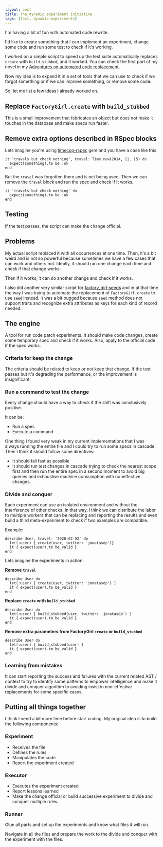 ```yaml
---
layout: post
title: The dynamic experiment initiative
tags: [fast, dynamic-experiments]
---
```


I'm having a lot of fun with automated code rewrite.

I'd like to create something that I can implement an experiment,
change some code and run some test to check if it's working.

I worked on a simple script to speed up the test suite automatically
replaces `create` with `build_stubbed`, and it worked. You can check the first
part of my novel in my
[Adventures on automated code replacement](https://ideia.me/adventures-on-automated-code-replacement).

Now my idea is to expand it in a set of tools that we can use to check if we
forgot something or if we can improve something, or remove some code.

So, let me list a few ideas I already worked on.

## Replace `FactoryGirl.create` with `build_stubbed`

This is a small improvement that fabricates an object but does not make it
touches in the database and make specs run faster.

## Remove extra options described in RSpec blocks

Lets imagine you're using [timecop-rspec](https://github.com/avantoss/timecop-rspec#usage)
gem and you have a case like this:

```
it 'travels but check nothing', travel: Time.new(2014, 11, 15) do
  expect(something).to be :ok
end
```

But the `travel` was forgotten there and is not being used. Then we can remove
the `travel` block and run the spec and check if it works.

```
it 'travels but check nothing' do
  expect(something).to be :ok
end
```
## Testing

If the test passes, the script can make the change official.

## Problems

My actual script replaced it with all occurrences at one time. Then, it's a bit weird
and is not so powerful because sometimes we have a few cases that can work and
others not. Ideally, it should run one change each time and check if that change
works.

Then if it works, it can do another change and check if it works.

I also did another very similar script for
[factory_girl-seeds](https://github.com/evrone/factory_girl-seeds) and in at that time
the way I was trying to automate the replacement of `FactoryGirl.create` to use
`seed` instead. It was a bit bugged because `seed` method does not support traits and
recognize extra attributes as keys for each kind of record needed.

## The engine

A tool for run code patch experiments. It should make code changes,
create some temporary spec and check if it works. Also, apply to the official code
if the spec works.

### Criteria for keep the change

The criteria should be related to keep or not keep that change. If the test
passes but it's degrading the performance, or the improvement is insignificant.

### Run a command to test the change

Every change should have a way to check if the shift was conclusively positive.

It can be:

- Run a spec
- Execute a command

One thing I found very weak in my current implementations that I was always
running the entire file and I could try to run some specs in cascade. Then I
think it should follow some directives:

- It should fail fast as possible
- It should run test changes in cascade trying to check the nearest scope first
  and then run the entire spec in a second moment to avoid big
  queries and exhaustive machine consumption with noneffective changes.

### Divide and conquer

Each experiment can use an isolated environment and without the interference of
other checks. In that way, I think we can distribute the labor to multiple
workers that can be replacing and reporting the results and even build a third
meta-experiment to check if two examples are compatible.

Example:

```
describe User, travel: '2020-02-02' do
  let(:user) { create(user, twitter: 'jonatasdp')}
  it { expect(user).to be_valid }
end
```

Lets imagine the experiments in action:

**Remove `travel`**

```
describe User do
  let(:user) { create(user, twitter: 'jonatasdp') }
  it { expect(user).to be_valid }
end
```

**Replace `create` with `build_stubbed`**

```
describe User do
  let(:user) { build_stubbed(user, twitter: 'jonatasdp') }
  it { expect(user).to be_valid }
end
```

**Remove extra parameters from FactoryGirl `create` or `build_stubbed`**

```
describe User do
  let(:user) { build_stubbed(user) }
  it { expect(user).to be_valid }
end
```

### Learning from mistakes

It can start reporting the success and failures with the current
related AST / context to try to identify some patterns to empower intelligence and make it divide and conquer algorithm to avoiding insist in non-effective replacements for some specific cases.

## Putting all things together

I think I need a bit more time before start coding. My original idea is to build
the following components:

### Experiment

- Receives the file
- Defines the rules
- Manipulates the code
- Report the experiment created

### Executor

- Executes the experiment created
- Report lessons learned
- Make the change official or build 
  successive experiment to divide and conquer multiple rules.

### Runner

Glue all parts and set up the experiments and know what files it will run.

Navigate in all the files and prepare the work to the divide and conquer with 
the experiment with the files.

